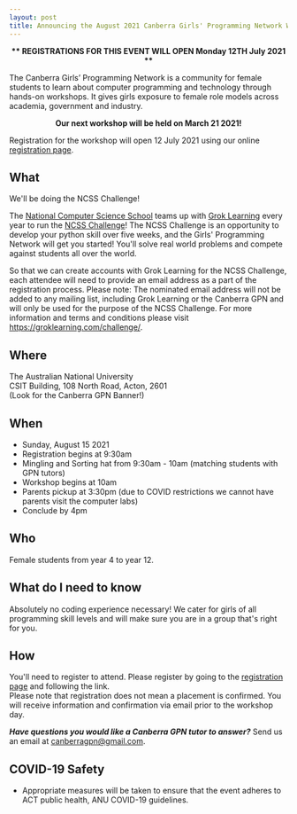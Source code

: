 ```yaml
---
layout: post
title: Announcing the August 2021 Canberra Girls' Programming Network Workshop
---
```



<p><strong><center>** REGISTRATIONS FOR THIS EVENT WILL OPEN Monday 12TH July 2021 **</center></strong></p>

<!--<p><strong>
** Update **
Registrations have now closed, we will be processing applications and notifying applicants of their placement or waitlist.
You will receive email notification over the next few days, thank you for your patience! </strong></p>
-->


The Canberra Girls’ Programming Network is a community for female students to learn about computer programming and technology through hands-on workshops. It gives girls exposure to female role models across academia, government and industry.


<p><strong><center>Our next workshop will be held on March 21 2021!</center></strong></p>

Registration for the workshop will open 12 July 2021 using our online [registration page](/register). 


## What

We'll be doing the NCSS Challenge!

The [National Computer Science School](http://www.ncss.edu.au/) teams up with [Grok Learning](https://groklearning.com/) every year to run the [NCSS Challenge](https://groklearning.com/challenge/)! The NCSS Challenge is an opportunity to develop your python skill over five weeks, and the Girls' Programming Network will get you started! You'll solve real world problems and compete against students all over the world.

So that we can create accounts with Grok Learning for the NCSS Challenge, each attendee will need to provide an email address as a part of the registration process. Please note: The nominated email address will not be added to any mailing list, including Grok Learning or the Canberra GPN and will only be used for the purpose of the NCSS Challenge. For more information and terms and conditions please visit https://groklearning.com/challenge/. 


## Where

The Australian National University\
CSIT Building, 108 North Road, Acton, 2601\
(Look for the Canberra GPN Banner!)

## When

* Sunday, August 15 2021
* Registration begins at 9:30am
* Mingling and Sorting hat from 9:30am - 10am (matching students with GPN tutors)
* Workshop begins at 10am
* Parents pickup at 3:30pm (due to COVID restrictions we cannot have parents visit the computer labs)
* Conclude by 4pm

## Who

Female students from year 4 to year 12.

## What do I need to know

Absolutely no coding experience necessary! We cater for girls of all programming skill levels and will make sure you are in a group that's right for you. 

## How

You'll need to register to attend. Please register by going to the [registration page](/register) and following the link.\
Please note that registration does not mean a placement is confirmed. You will receive information and confirmation via email prior to the workshop day.

_**Have questions you would like a Canberra GPN tutor to answer?**_ Send us an email at [canberragpn@gmail.com](mailto:canberragpn@gmail.com).

## COVID-19 Safety

* Appropriate measures will be taken to ensure that the event adheres to ACT public health, ANU COVID-19 guidelines.

